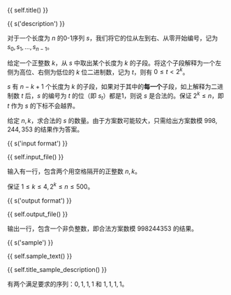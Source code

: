 {{ self.title() }}

{{ s('description') }}

对于一个长度为 $n$ 的0-1序列 $s$，我们将它的位从左到右、从零开始编号，记为 $s_0, s_1, \dots, s_{n-1}$。

给定一个正整数 $k$，从 $s$ 中取出某个长度为 $k$ 的子段。将这个子段解释为一个左侧为高位、右侧为低位的 $k$ 位二进制数，记为 $t$，则有 $0 \leq t <2^k$。

$s$ 有 $n-k+1$ 个长度为 $k$ 的子段，如果对于其中的**每一个**子段，如上解释为二进制数 $t$ 后，$s$ 的编号为 $t$ 的位（即 $s_t$）都是1，则说 $s$ 是合法的。保证 $2^k \leq n$，即 $t$ 作为 $s$ 的下标不会越界。

给定 $n, k$，求合法的 $s$ 的数量。由于方案数可能较大，只需给出方案数模 $998,244,353$ 的结果作为答案。

{{ s('input format') }}

{{ self.input_file() }}

输入有一行，包含两个用空格隔开的正整数 $n, k$。

保证 $1 \leq k \leq 4, 2^k \leq n \leq 500$。

{{ s('output format') }}

{{ self.output_file() }}

输出一行，包含一个非负整数，即合法方案数模 $998244353$ 的结果。

{{ s('sample') }}

{{ self.sample_text() }}

{{ self.title_sample_description() }}

有两个满足要求的序列：$0, 1, 1, 1$ 和 $1, 1, 1, 1$。

